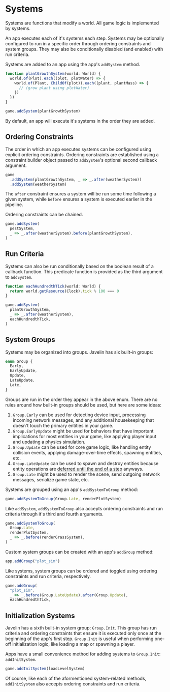 # Systems

Systems are functions that modify a world. All game logic is implemented by systems.

An app executes each of it's systems each step. Systems may be optionally configured to run in a specific order through ordering constraints and system groups. They may also be conditionally disabled (and enabled) with run criteria.

Systems are added to an app using the app's `addSystem` method.

```ts
function plantGrowthSystem(world: World) {
  world.of(Plot).each((plot, plotWater) => {
    world.of(Plant, ChildOf(plot)).each((plant, plantMass) => {
      // (grow plant using plotWater)
    })
  })
}

game.addSystem(plantGrowthSystem)
```

By default, an app will execute it's systems in the order they are added.

## Ordering Constraints

The order in which an app executes systems can be configured using explicit ordering constraints. Ordering constraints are established using a constraint builder object passed to `addSystem`'s optional second callback argument.

```ts
game
  .addSystem(plantGrowthSystem, _ => _.after(weatherSystem))
  .addSystem(weatherSystem)
```

The `after` constraint ensures a system will be run some time following a given system, while `before` ensures a system is executed earlier in the pipeline.

Ordering constraints can be chained.

```ts
game.addSystem(
  pestSystem,
  _ => _.after(weatherSystem).before(plantGrowthSystem),
)
```

## Run Criteria

Systems can also be run conditionally based on the boolean result of a callback function. This predicate function is provided as the third argument to `addSystem`.

```ts
function eachHundredthTick(world: World) {
  return world.getResource(Clock).tick % 100 === 0
}

game.addSystem(
  plantGrowthSystem,
  _ => _.after(weatherSystem),
  eachHundredthTick,
)
```

## System Groups

Systems may be organized into groups. Javelin has six built-in groups:

```ts
enum Group {
  Early,
  EarlyUpdate,
  Update,
  LateUpdate,
  Late,
}
```

Groups are run in the order they appear in the above enum. There are no rules around how built-in groups should be used, but here are some ideas:

1. `Group.Early` can be used for detecting device input, processing incoming network messages, and any additional housekeeping that doesn't touch the primary entities in your game.
2. `Group.EarlyUpdate` might be used for behaviors that have important implications for most entities in your game, like applying player input and updating a physics simulation.
3. `Group.Update` can be used for core game logic, like handling entity collision events, applying damage-over-time effects, spawning entities, etc.
4. `Group.LateUpdate` can be used to spawn and destroy entities because entity operations are [deferred until the end of a step](./entities.md#entity-transaction) anyways.
5. `Group.Late` might be used to render the scene, send outgoing network messages, serialize game state, etc.

Systems are grouped using an app's `addSystemToGroup` method:

```ts
game.addSystemToGroup(Group.Late, renderPlotSystem)
```

Like `addSystem`, `addSystemToGroup` also accepts ordering constraints and run criteria through it's third and fourth arguments.

```ts
game.addSystemToGroup(
  Group.Late,
  renderPlotSystem, 
  _ => _.before(renderGrassSystem),
)
```

Custom system groups can be created with an app's `addGroup` method:

```ts
app.addGroup("plot_sim")
```

Like systems, system groups can be ordered and toggled using ordering constraints and run criteria, respectively.

```ts
game.addGroup(
  "plot_sim",
  _ => _.before(Group.LateUpdate).after(Group.Update),
  eachHundredthTick,
```



## Initialization Systems

Javelin has a sixth built-in system group: `Group.Init`. This group has run criteria and ordering constraints that ensure it is executed only once at the beginning of the app's first step. `Group.Init` is useful when performing one-off initialization logic, like loading a map or spawning a player.

Apps have a small convenience method for adding systems to `Group.Init`: `addInitSystem`.

```ts
game.addInitSystem(loadLevelSystem)
```

Of course, like each of the aformentioned system-related methods, `addInitSystem` also accepts ordering constraints and run criteria.
